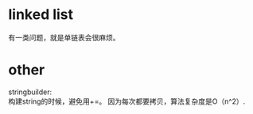 # linked list
有一类问题，就是单链表会很麻烦。


# other 
stringbuilder:  
构建string的时候，避免用+=。 因为每次都要拷贝，算法复杂度是O（n^2）.  
